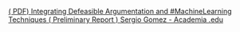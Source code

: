 [( PDF) Integrating Defeasible Argumentation and #MachineLearning Techniques ( Preliminary Report )   Sergio Gomez - Academia .edu](https://qi.tc/qi/118443)